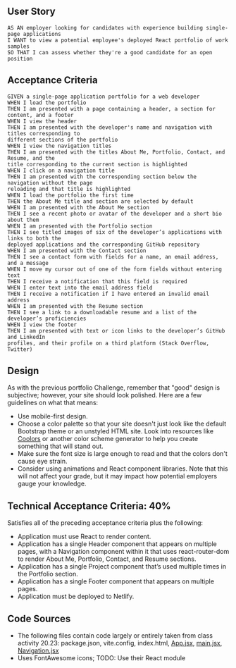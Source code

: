 ## User Story

```
AS AN employer looking for candidates with experience building single-page applications
I WANT to view a potential employee's deployed React portfolio of work samples
SO THAT I can assess whether they're a good candidate for an open position
```

## Acceptance Criteria

```
GIVEN a single-page application portfolio for a web developer
WHEN I load the portfolio
THEN I am presented with a page containing a header, a section for content, and a footer
WHEN I view the header
THEN I am presented with the developer's name and navigation with titles corresponding to
different sections of the portfolio
WHEN I view the navigation titles
THEN I am presented with the titles About Me, Portfolio, Contact, and Resume, and the
title corresponding to the current section is highlighted
WHEN I click on a navigation title
THEN I am presented with the corresponding section below the navigation without the page
reloading and that title is highlighted
WHEN I load the portfolio the first time
THEN the About Me title and section are selected by default
WHEN I am presented with the About Me section
THEN I see a recent photo or avatar of the developer and a short bio about them
WHEN I am presented with the Portfolio section
THEN I see titled images of six of the developer’s applications with links to both the
deployed applications and the corresponding GitHub repository
WHEN I am presented with the Contact section
THEN I see a contact form with fields for a name, an email address, and a message
WHEN I move my cursor out of one of the form fields without entering text
THEN I receive a notification that this field is required
WHEN I enter text into the email address field
THEN I receive a notification if I have entered an invalid email address
WHEN I am presented with the Resume section
THEN I see a link to a downloadable resume and a list of the developer’s proficiencies
WHEN I view the footer
THEN I am presented with text or icon links to the developer’s GitHub and LinkedIn
profiles, and their profile on a third platform (Stack Overflow, Twitter) 
```

## Design

As with the previous portfolio Challenge, remember that "good" design is subjective; however, your site should look polished. Here are a few guidelines on what that means:

* Use mobile-first design.
* Choose a color palette so that your site doesn't just look like the default Bootstrap theme or an unstyled HTML site. Look into resources like [Coolors](https://coolors.co/) or another color scheme generator to help you create something that will stand out.
* Make sure the font size is large enough to read and that the colors don't cause eye strain.
* Consider using animations and React component libraries. Note that this will not affect your grade, but it may impact how potential employers gauge your knowledge.

## Technical Acceptance Criteria: 40%

Satisfies all of the preceding acceptance criteria plus the following:

* Application must use React to render content.
* Application has a single Header component that appears on multiple pages, with a Navigation component within it that uses react-router-dom to render About Me, Portfolio, Contact, and Resume sections.
* Application has a single Project component that’s used multiple times in the Portfolio section.
* Application has a single Footer component that appears on multiple pages.
* Application must be deployed to Netlify.

## Code Sources

* The following files contain code largely or entirely taken from class activity 20.23: package.json, vite.config, index.html, [App.jsx](./src/App.jsx), [main.jsx](./src/main.jsx), [Navigation.jsx](./src/components/Navigation.jsx)
* Uses FontAwesome icons; TODO: Use their React module